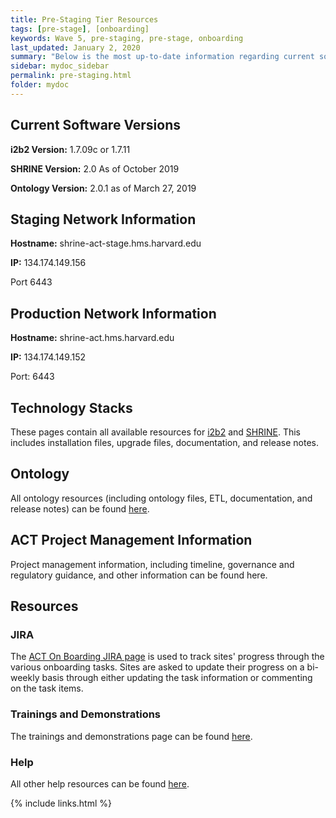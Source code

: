 ```yaml
---
title: Pre-Staging Tier Resources
tags: [pre-stage], [onboarding]
keywords: Wave 5, pre-staging, pre-stage, onboarding
last_updated: January 2, 2020
summary: "Below is the most up-to-date information regarding current software, network, and technology requirements for pre-staging/onboarding sites."
sidebar: mydoc_sidebar
permalink: pre-staging.html
folder: mydoc
---
```


## Current Software Versions
**i2b2 Version:** 1.7.09c or 1.7.11 

**SHRINE Version:** 2.0 As of October 2019 

**Ontology Version:** 2.0.1 as of March 27, 2019  

## Staging Network Information 
**Hostname:** shrine-act-stage.hms.harvard.edu 

**IP:** 134.174.149.156 

Port 6443 

## Production Network Information 
**Hostname:** shrine-act.hms.harvard.edu 

**IP:** 134.174.149.152 

Port: 6443 

## Technology Stacks
These pages contain all available resources for [i2b2](https://github.com/dbmi-pitt/ACT-Network/wiki/i2b2) and [SHRINE](https://github.com/dbmi-pitt/ACT-Network/wiki/SHRINE). This includes installation files, upgrade files, documentation, and release notes.

## Ontology
All ontology resources (including ontology files, ETL, documentation, and release notes) can be found [here](https://github.com/dbmi-pitt/ACT-Network/wiki/Ontology).

## ACT Project Management Information
Project management information, including timeline, governance and regulatory guidance, and other information can be found here.

## Resources
### JIRA
The [ACT On Boarding JIRA page](https://actnetwork.atlassian.net/projects/AOB/summary) is used to track sites' progress through the various onboarding tasks. Sites are asked to update their progress on a bi-weekly basis through either updating the task information or commenting on the task items.  

### Trainings and Demonstrations
The trainings and demonstrations page can be found [here](https://github.com/dbmi-pitt/ACT-Network/wiki/Training-and-Demonstration-Resources).

### Help
All other help resources can be found [here](https://github.com/dbmi-pitt/ACT-Network/wiki/Help).

{% include links.html %}
